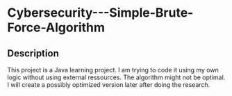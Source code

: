 # Cybersecurity---Simple-Brute-Force-Algorithm

## Description
This project is a Java learning project. I am trying to code it using my own logic without using external ressources.
The algorithm might not be optimal. I will create a possibly optimized version later after doing the research.
